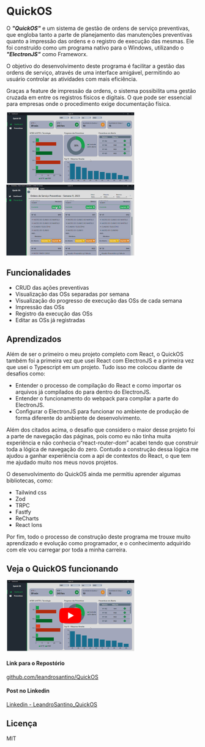 # QuickOS

O _**"QuickOS"**_ e um sistema de gestão de ordens de serviço preventivas, que
engloba tanto a parte de planejamento das manutenções preventivas quanto a
impressão das ordens e o registro de execução das mesmas. Ele foi construído
como um programa nativo para o Windows, utilizando o _**"ElectronJS"**_ como
Frameworx.

O objetivo do desenvolvimento deste programa é facilitar a gestão das ordens de
serviço, através de uma interface amigável, permitindo ao usuário controlar as
atividades com mais eficiência.

Graças a feature de impressão da ordens, o sistema possibilita uma gestão
cruzada em entre os registros físicos e digitais. O que pode ser essencial para
empresas onde o procedimento exige documentação física.

![image1](./docs\image1.png) ![image2](./docs\image2.png)

## Funcionalidades

- CRUD das ações preventivas
- Visualização das OSs separadas por semana
- Visualização do progresso de execução das OSs de cada semana
- Impressão das OSs
- Registro da execução das OSs
- Editar as OSs já registradas

## Aprendizados

Além de ser o primeiro o meu projeto completo com React, o QuickOS também foi a
primeira vez que usei React com ElectronJS e a primeira vez que usei o
Typescript em um projeto. Tudo isso me colocou diante de desafios como:

- Entender o processo de compilação do React e como importar os arquivos já
  compilados do para dentro do ElectronJS.
- Entender o funcionamento do webpack para compilar a parte do ElectronJS.
- Configurar o ElectronJS para funcionar no ambiente de produção de forma
  diferente do ambiente de desenvolvimento.

Além dos citados acima, o desafio que considero o maior desse projeto foi a
parte de navegação das páginas, pois como eu não tinha muita experiência e não
conhecia o“react-router-dom” acabei tendo que construir toda a lógica de
navegação do zero. Contudo a construção dessa lógica me ajudou a ganhar
experiência com a api de contextos do React, o que tem me ajudado muito nos meus
novos projetos.

O desenvolvimento do QuickOS ainda me permitiu aprender algumas bibliotecas,
como:

- Tailwind css
- Zod
- TRPC
- Fastfy
- ReCharts
- React Ions

Por fim, todo o processo de construção deste programa me trouxe muito
aprendizado e evolução como programador, e o conhecimento adquirido com ele vou
carregar por toda a minha carreira.

## Veja o QuickOS funcionando

[![](docs\tamb.png)](https://youtu.be/04RF9WVgicU)

#### Link para o Repostório

[github.com/leandrosantino/QuickOS](https://github.com/leandrosantino/QuickOS)

#### Post no Linkedin

[Linkedin - LeandroSantino_QuickOS](https://www.linkedin.com/posts/leandro-santino-7b2717215_fala-galera-hoje-eu-vim-compartilhar-com-activity-7081794046922268672-NqdY?utm_source=share&utm_medium=member_desktop)

## Licença

MIT
